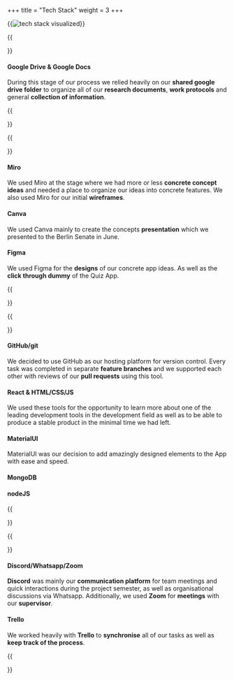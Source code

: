 +++
title = "Tech Stack"
weight = 3
+++

{{<image src="tech-stack-bff.png" alt="tech stack visualized" caption="Our tech stack">}}

{{<section title="Research Tools">}}

#### Google Drive & Google Docs
During this stage of our process we relied heavily on our **shared google drive folder** to organize all of our **research documents**, **work protocols** and general **collection of information**.

{{</section>}}

{{<section title="Visualisation Tools">}}

#### Miro 
We used Miro at the stage where we had more or less **concrete concept ideas** and needed a place to organize our ideas into concrete features. We also used Miro for our initial **wireframes**.

#### Canva
We used Canva mainly to create the concepts **presentation** which we presented to the Berlin Senate in June.

#### Figma
We used Figma for the **designs** of our concrete app ideas. As well as the **click through dummy** of the Quiz App.

{{</section>}}

{{<section title="Development Tools">}}

#### GitHub/git
We decided to use GitHub as our hosting platform for version control. Every task was completed in separate **feature branches** and we supported each other with reviews of our **pull requests** using this tool.

#### React & HTML/CSS/JS
We used these tools for the opportunity to learn more about one of the leading development tools in the development field as well as to be able to produce a stable product in the minimal time we had left.

#### MaterialUI
MaterialUI was our decision to add amazingly designed elements to the App with ease and speed.

#### MongoDB
#### nodeJS

{{</section>}}

{{<section title="Process Supporting Tools">}}

#### Discord/Whatsapp/Zoom
**Discord** was mainly our **communication platform** for team meetings and quick interactions during the project semester, as well as organisational discussions via Whatsapp. Additionally, we used **Zoom** for **meetings** with our **supervisor**.

#### Trello
We worked heavily with **Trello** to **synchronise** all of our tasks as well as **keep track of the process**.

{{</section>}}
